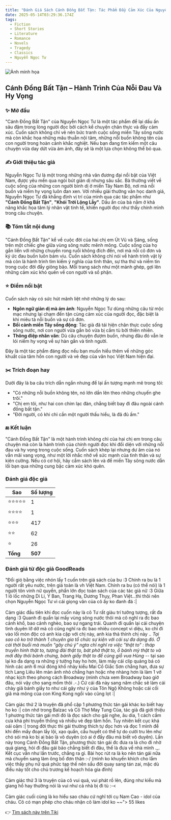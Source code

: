 ```yaml
---
title: "Đánh Giá Sách Cánh Đồng Bất Tận: Tác Phẩm Đầy Cảm Xúc Của Nguyễn Ngọc Tư"
date: 2025-05-14T03:29:36.174Z
tags:
  - Fiction
  - Short Stories
  - Literature
  - Romance
  - Novels
  - Tragedy
  - Classics
  - Nguyễn Ngọc Tư
---
```


![Ảnh minh họa](https://images-na.ssl-images-amazon.com/images/S/compressed.photo.goodreads.com/books/1301137559i/7003187.jpg) 

## Cánh Đồng Bất Tận – Hành Trình Của Nỗi Đau Và Hy Vọng

### ✨ Mở đầu  
"Cánh Đồng Bất Tận" của Nguyễn Ngọc Tư là một tác phẩm để lại dấu ấn sâu đậm trong lòng người đọc bởi cách kể chuyện chân thực và đầy cảm xúc. Cuốn sách không chỉ vẽ nên bức tranh cuộc sống miền Tây sông nước mà còn khắc họa những mâu thuẫn nội tâm, những nỗi buồn không tên của con người trong hoàn cảnh khắc nghiệt. Nếu bạn đang tìm kiếm một câu chuyện vừa day dứt vừa ám ảnh, đây sẽ là một lựa chọn không thể bỏ qua.

### ✍️ Giới thiệu tác giả  
Nguyễn Ngọc Tư là một trong những nhà văn đương đại nổi bật của Việt Nam, được yêu mến qua ngòi bút giản dị nhưng sâu sắc. Bà thường viết về cuộc sống của những con người bình dị ở miền Tây Nam Bộ, nơi mà nỗi buồn và niềm hy vọng luôn đan xen. Với nhiều giải thưởng văn học danh giá, Nguyễn Ngọc Tư đã khẳng định vị trí của mình qua các tác phẩm như **"Cánh Đồng Bất Tận"**, **"Khói Trời Lộng Lẫy"**. Dấu ấn của bà nằm ở khả năng khắc họa tâm lý nhân vật tinh tế, khiến người đọc như thấy chính mình trong câu chuyện.

### 📚 Tóm tắt nội dung  
"Cánh Đồng Bất Tận" kể về cuộc đời của hai chị em Út Vũ và Sáng, sống trên một chiếc ghe giữa vùng sông nước mênh mông. Cuộc sống của họ gắn liền với những chuyến rong ruổi không đích đến, nơi mà nỗi cô đơn và ký ức đau buồn luôn bám víu. Cuốn sách không chỉ nói về hành trình vật lý mà còn là hành trình tìm kiếm ý nghĩa của tình thân, sự tha thứ và niềm tin trong cuộc đời đầy giông bão. Mỗi trang sách như một mảnh ghép, gợi lên những cảm xúc khó quên về con người và số phận.

### ⭐ Điểm nổi bật  
Cuốn sách này có sức hút mãnh liệt nhờ những lý do sau:  
- **Ngôn ngữ giản dị mà ám ảnh**: Nguyễn Ngọc Tư dùng những câu từ mộc mạc nhưng lại chạm đến tận cùng cảm xúc của người đọc, đặc biệt là khi miêu tả nỗi buồn và sự cô đơn.  
- **Bối cảnh miền Tây sống động**: Tác giả đã tái hiện chân thực cuộc sống sông nước, nơi con người vừa gắn bó vừa bị cầm tù bởi thiên nhiên.  
- **Thông điệp nhân văn**: Dù câu chuyện đượm buồn, nhưng đâu đó vẫn le lói niềm hy vọng về sự hàn gắn và tình người.  

Đây là một tác phẩm đáng đọc nếu bạn muốn hiểu thêm về những góc khuất của tâm hồn con người và vẻ đẹp của văn học Việt Nam hiện đại.

### ✂️ Trích đoạn hay  
Dưới đây là ba câu trích dẫn ngắn nhưng để lại ấn tượng mạnh mẽ trong tôi:  
- "Có những nỗi buồn không tên, nó lớn dần lên theo những chuyến ghe trôi."  
- "Chị em tôi, như hai con chim lạc đàn, chẳng biết bay đi đâu ngoài cánh đồng bất tận."  
- "Đời người, có khi chỉ cần một người thấu hiểu, là đã đủ ấm."  

### 🔚 Kết luận  
"Cánh Đồng Bất Tận" là một hành trình không chỉ của hai chị em trong câu chuyện mà còn là hành trình của chính người đọc khi đối diện với những nỗi đau và hy vọng trong cuộc sống. Cuốn sách khép lại nhưng dư âm của nó vẫn mãi vang vọng, như một lời nhắc nhở về sức mạnh của tình thân và sự kiên cường. Nếu có cơ hội, hãy cầm sách lên và để miền Tây sông nước dẫn lối bạn qua những cung bậc cảm xúc khó quên.


### Đánh giá độc giả

| Sao    | Số lượng |
|--------|----------|
| ⭐⭐⭐⭐⭐ | 1 |
| ⭐⭐⭐⭐ | 1 |
| ⭐⭐⭐ | 417 |
| ⭐⭐ | 62 |
| ⭐ | 26 |
| **Tổng** | **507** |


 ### Đánh giá từ độc giả GoodReads 
 "Đổi gió bằng việc nhón lấy 1 cuốn trên giá sách của bu :3 Chính ra bu là 1 người rất yêu nước, trên giá toàn là vh Việt Nam. Chính ra bu (có thể nói) là 1 người tôn vinh nữ quyền, phần lớn đọc toàn sách của các tác giả nữ :3 Giữa 1 lô lốc những Di Li, Y Ban, Trang Hạ, Dương Thụy, Phan Việt...thì thôi nên chọn Nguyễn Ngọc Tư vì cái giọng văn của cô ấy ko đanh đá :|<br><br>Cảm giác đầu tiên khi đọc cuốn này là cô Tư rất giàu trí tưởng tượng, rất đa dạng :3 Quanh đi quẩn lại mấy vùng sông nước thôi mà cô nghĩ ra đc bao cảnh khổ, bao cảnh nghèo, bao sự ngang trái. Quanh đi quẩn lại cái chuyện tình duyên lỡ dở mà cô cũng nghĩ ra đc bao nhiêu concept vi diệu, ko chỉ đi vào lối mòn độc có anh kia cặp với chị này, anh kia thả thính chị này ._. Tại sao cô ko trở thành 1 chuyên gia tổ chức sự kiện với cái sự đa dạng đó. Ở cái thời buổi mà muốn "gây chú ý" ngta chỉ nghĩ ra việc "thật to" : tháp truyền hình thật to, tượng đài thật to, bát phở thật to, ổ bánh mỳ thật to và mới đây thôi bánh chưng, bánh giầy thật to để cúng giỗ vua Hùng -_- tại sao lại ko đa dạng ra những ý tưởng hay ho hơn, làm mấy cái clip quảng bá có hình các anh 6 múi đóng khố nhảy kiểu Mai Cồ Giắc Sơn chẳng hạn, đưa sự tích Lang Liêu lên màn ảnh nhỏ chẳng hạn hoặc nhẹ nhàng hơn là làm 1 vở nhạc kịch theo phong cách Broadway (mình chưa xem Broadway bao giờ đâu, nói vậy cho sang mồm thôi .-.) Cứ cái đà này sang năm chắc sẽ làm cái chày giã bánh giầy to như cái gậy như ý của Tôn Ngộ Không hoặc cái cối giã mà mông của con King Kong ngồi vào cũng lọt :|<br><br>Cảm giác thứ 2 là truyện đã phổ cập 1 phương thức tán gái khác ko biết hay ho ko :| còn nhớ trong Balzac và Cô Thợ May Tung Của, tác giả đã giới thiệu 1 phương thức tán gái mới đó là đọc sách cho gái nghe, âu dia, 1 cách cầm cưa khá phi truyền thống và nhiều vẻ đẹp tâm hồn. Tuy nhiên kết cục khá oái oăm :| trong đời thực thì gái thường thích tự đọc hơn và đọc 1 mình để khi đến mấy đoạn lầy lội, xạo quần, cẩu huyết có thể tự do cười tru lên như chó sói mà ko bị ai bảo là vô duyên (có ai ở đấy đâu mà biết vô duyên). Lần này trong Cánh Đồng Bất Tận, phương thức tán gái đc đưa ra là cho đi nhờ quá giang, hỏi đi đâu gái bảo chẳng biết đi đâu, thế là đưa về nhà mình ._. Kết cục vẫn như lần trước, chẳng ra gì. Bài học rút ra là ko nên tán gái nữa mà chuyển sang làm ông bố đơn thân :-/ (mình ko khuyến khích cho lắm việc thấy phụ nữ quá phức tạp thế nên sầu đời quay sang tán zai, mặc dù điều này tốt cho chủ trương kế hoạch hóa gia đình)<br><br>Cảm giác thứ 3 là truyện của cô vui quá, vui phát rồ lên, đúng như kiểu mà giang hồ hay thường nói là vui như cả nhà bị đi tù :-&lt;<br><br>Cảm giác cuối cùng là ko hiểu sao cháu cứ nghĩ tới cụ Nam Cao - idol của cháu. Cô có mạn phép cho cháu nhận cô làm idol ko ~~"> 55 likes

👉 [Tìm sách này trên Tiki](https://tiki.vn/search?q=C%C3%A1nh%20%C4%90%E1%BB%93ng%20B%E1%BA%A5t%20T%E1%BA%ADn)
